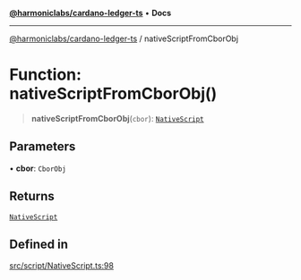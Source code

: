 [**@harmoniclabs/cardano-ledger-ts**](../README.md) • **Docs**

***

[@harmoniclabs/cardano-ledger-ts](../globals.md) / nativeScriptFromCborObj

# Function: nativeScriptFromCborObj()

> **nativeScriptFromCborObj**(`cbor`): [`NativeScript`](../type-aliases/NativeScript.md)

## Parameters

• **cbor**: `CborObj`

## Returns

[`NativeScript`](../type-aliases/NativeScript.md)

## Defined in

[src/script/NativeScript.ts:98](https://github.com/HarmonicLabs/cardano-ledger-ts/blob/94dd590ffe94133126b0d8d49920fc7b002e1975/src/script/NativeScript.ts#L98)
